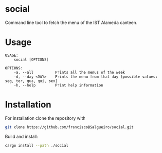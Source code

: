# social
Command line tool to fetch the menu of the IST Alameda canteen.

# Usage

```
USAGE:
    social [OPTIONS]

OPTIONS:
    -a, --all          Prints all the menus of the week
    -d, --day <DAY>    Prints the menu from that day [possible values: seg, ter, qua, qui, sex]
    -h, --help         Print help information
```

# Installation

For installation clone the repository with

```bash
git clone https://github.com/franciscoBSalgueiro/social.git
```

Build and install:

```bash
cargo install --path ./social
```
